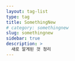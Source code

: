 ```yaml
---
layout: tag-list
type: tag
title: SomethingNew
# category: somethingnew
slug: somethingnew
sidebar: true
description: >
  새로 알게된 것 정리
---
```

